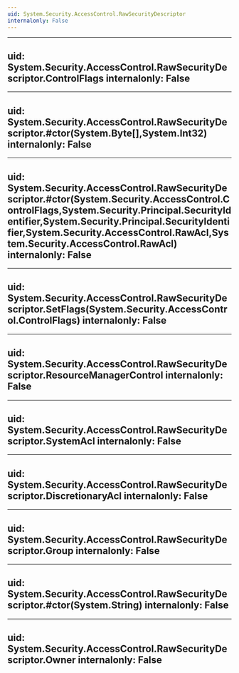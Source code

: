 ```yaml
---
uid: System.Security.AccessControl.RawSecurityDescriptor
internalonly: False
---
```


---
uid: System.Security.AccessControl.RawSecurityDescriptor.ControlFlags
internalonly: False
---

---
uid: System.Security.AccessControl.RawSecurityDescriptor.#ctor(System.Byte[],System.Int32)
internalonly: False
---

---
uid: System.Security.AccessControl.RawSecurityDescriptor.#ctor(System.Security.AccessControl.ControlFlags,System.Security.Principal.SecurityIdentifier,System.Security.Principal.SecurityIdentifier,System.Security.AccessControl.RawAcl,System.Security.AccessControl.RawAcl)
internalonly: False
---

---
uid: System.Security.AccessControl.RawSecurityDescriptor.SetFlags(System.Security.AccessControl.ControlFlags)
internalonly: False
---

---
uid: System.Security.AccessControl.RawSecurityDescriptor.ResourceManagerControl
internalonly: False
---

---
uid: System.Security.AccessControl.RawSecurityDescriptor.SystemAcl
internalonly: False
---

---
uid: System.Security.AccessControl.RawSecurityDescriptor.DiscretionaryAcl
internalonly: False
---

---
uid: System.Security.AccessControl.RawSecurityDescriptor.Group
internalonly: False
---

---
uid: System.Security.AccessControl.RawSecurityDescriptor.#ctor(System.String)
internalonly: False
---

---
uid: System.Security.AccessControl.RawSecurityDescriptor.Owner
internalonly: False
---

